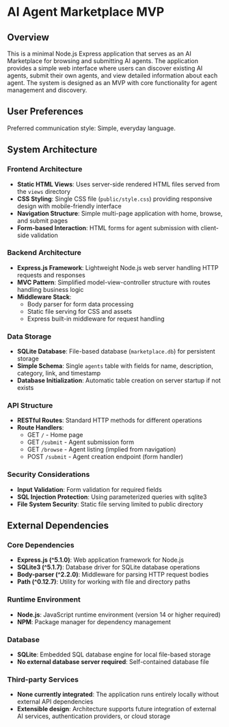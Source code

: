 # AI Agent Marketplace MVP

## Overview

This is a minimal Node.js Express application that serves as an AI Marketplace for browsing and submitting AI agents. The application provides a simple web interface where users can discover existing AI agents, submit their own agents, and view detailed information about each agent. The system is designed as an MVP with core functionality for agent management and discovery.

## User Preferences

Preferred communication style: Simple, everyday language.

## System Architecture

### Frontend Architecture
- **Static HTML Views**: Uses server-side rendered HTML files served from the `views` directory
- **CSS Styling**: Single CSS file (`public/style.css`) providing responsive design with mobile-friendly interface
- **Navigation Structure**: Simple multi-page application with home, browse, and submit pages
- **Form-based Interaction**: HTML forms for agent submission with client-side validation

### Backend Architecture
- **Express.js Framework**: Lightweight Node.js web server handling HTTP requests and responses
- **MVC Pattern**: Simplified model-view-controller structure with routes handling business logic
- **Middleware Stack**: 
  - Body parser for form data processing
  - Static file serving for CSS and assets
  - Express built-in middleware for request handling

### Data Storage
- **SQLite Database**: File-based database (`marketplace.db`) for persistent storage
- **Simple Schema**: Single `agents` table with fields for name, description, category, link, and timestamp
- **Database Initialization**: Automatic table creation on server startup if not exists

### API Structure
- **RESTful Routes**: Standard HTTP methods for different operations
- **Route Handlers**:
  - GET `/` - Home page
  - GET `/submit` - Agent submission form
  - GET `/browse` - Agent listing (implied from navigation)
  - POST `/submit` - Agent creation endpoint (form handler)

### Security Considerations
- **Input Validation**: Form validation for required fields
- **SQL Injection Protection**: Using parameterized queries with sqlite3
- **File System Security**: Static file serving limited to public directory

## External Dependencies

### Core Dependencies
- **Express.js (^5.1.0)**: Web application framework for Node.js
- **SQLite3 (^5.1.7)**: Database driver for SQLite database operations
- **Body-parser (^2.2.0)**: Middleware for parsing HTTP request bodies
- **Path (^0.12.7)**: Utility for working with file and directory paths

### Runtime Environment
- **Node.js**: JavaScript runtime environment (version 14 or higher required)
- **NPM**: Package manager for dependency management

### Database
- **SQLite**: Embedded SQL database engine for local file-based storage
- **No external database server required**: Self-contained database file

### Third-party Services
- **None currently integrated**: The application runs entirely locally without external API dependencies
- **Extensible design**: Architecture supports future integration of external AI services, authentication providers, or cloud storage
